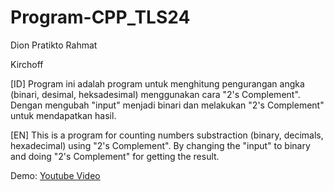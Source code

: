  # Program-CPP_TLS24
Dion Pratikto Rahmat

Kirchoff

[ID] Program ini adalah program untuk menghitung pengurangan angka (binari, desimal, heksadesimal) menggunakan cara "2's Complement". Dengan mengubah "input" menjadi binari dan melakukan "2's Complement" untuk mendapatkan hasil.

[EN] This is a program for counting numbers substraction (binary, decimals, hexadecimal) using "2's Complement". By changing the "input" to binary and doing "2's Complement" for getting the result.

Demo: [Youtube Video](https://youtu.be/_XwYLF41l8I)
